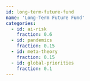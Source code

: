 ```yaml
---
id: long-term-future-fund
name: 'Long-Term Future Fund'
categories:
  - id: ai-risk
    fraction: 0.6
  - id: pandemics
    fraction: 0.15
  - id: meta-theory
    fraction: 0.15
  - id: global-priorities
    fraction: 0.1
---
```

